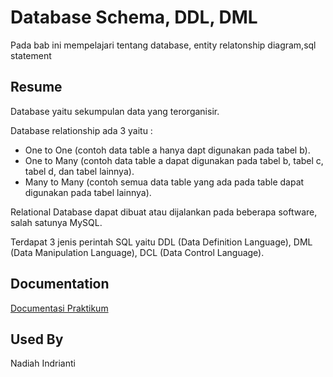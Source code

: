 
# Database Schema, DDL, DML

Pada bab ini mempelajari tentang database, entity relatonship diagram,sql statement


## Resume

 Database yaitu sekumpulan data yang terorganisir.

Database relationship ada 3 yaitu :
- One to One (contoh data table a hanya dapt digunakan pada tabel b).
- One to Many (contoh data table a dapat digunakan pada tabel b, tabel c, tabel d, dan tabel lainnya).
- Many to Many (contoh semua data table yang ada pada table dapat digunakan pada tabel lainnya).

Relational Database dapat dibuat atau dijalankan pada beberapa software, salah satunya MySQL.

Terdapat 3 jenis perintah SQL yaitu DDL (Data Definition Language), DML (Data Manipulation Language), DCL (Data Control Language).
## Documentation

[Documentasi Praktikum](https://github.com/nadiahindrianti/go_nadiah-indrianti/tree/main/14_Database%20Schema,%20DDL,%20DML/Screenshot)


## Used By

Nadiah Indrianti

